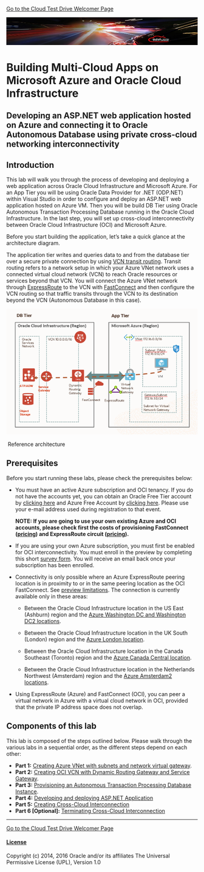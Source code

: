 [Go to the Cloud Test Drive Welcomer Page](../../readme.md)

![](../../common/images/customer.logo2.png)

# Building Multi-Cloud Apps on Microsoft Azure and Oracle Cloud Infrastructure

## Developing an ASP.NET web application hosted on Azure and connecting it to Oracle Autonomous Database using private cross-cloud networking interconnectivity

## Introduction

This lab will walk you through the process of developing and deploying a web application across Oracle Cloud Infrastructure and Microsoft Azure. For an App Tier you will be using Oracle Data Provider for .NET (ODP.NET) within Visual Studio in order to configure  and deploy an ASP.NET web application hosted on Azure VM. Then you will be build DB Tier using Oracle Autonomous Transaction Processing Database running in the Oracle Cloud Infrastructure. In the last step, you will set up cross-cloud interconnectivity between Oracle Cloud Infrastructure (OCI) and Microsoft Azure. 

Before you start building the application, let’s take a quick glance at the architecture diagram. 

The application tier writes and queries data to and from the database tier over a secure private connection by using [VCN transit routing](https://docs.cloud.oracle.com/iaas/Content/Network/Tasks/transitroutingoracleservices.htm?). Transit routing refers to a network setup in which your Azure VNet network uses a connected virtual cloud network (VCN) to reach Oracle resources or services beyond that VCN. You will connect the Azure VNet network through [ExpressRoute](https://docs.microsoft.com/en-us/azure/expressroute/expressroute-introduction) to the VCN with [FastConnect](https://docs.cloud.oracle.com/en-us/iaas/Content/Network/Concepts/fastconnect.htm) and then configure the VCN routing so that traffic transits through the VCN to its destination beyond the VCN (Autonomous Database in this case).

![Reference architecture](./images/ReferenceArchitecture.PNG)

​                                                                             Reference architecture



## Prerequisites

Before you start running these labs, please check the prerequisites below: 

- You must have an active Azure subscription and OCI tenancy.  If you do not have the accounts yet, you can obtain an Oracle Free Tier account by [clicking here](https://myservices.us.oraclecloud.com/mycloud/signup?sourceType=:eng:eo:ie::RC_EMMK190926P00040:Vlab_microATPnov) and Azure Free Account by [clicking here](https://azure.microsoft.com/en-us/free/?utm_source=channel9&utm_medium=descriptionlinks&utm_campaign=freeaccount&ocid=AID754288&wt.mc_id=azfr-c9-niner%2CCFID0519). Please use your e-mail address used during registration to that event.

  **NOTE: If you are going to use your own existing Azure and OCI accounts, please check first the costs of provisioning FastConnect ([pricing](https://www.oracle.com/cloud/networking/fastconnect.html)) and ExpressRoute circuit ([pricing](https://azure.microsoft.com/en-us/pricing/details/expressroute/)).**

- If you are using your own Azure subscription, you must first be enabled for OCI interconnectivity.      You must enroll in the preview by completing this short [survey form](https://forms.office.com/Pages/ResponsePage.aspx?id=v4j5cvGGr0GRqy180BHbRyzVVsi364tClw522rL9tkpUMVFGVVFWRlhMNUlRQTVWSTEzT0dXMlRUTyQlQCN0PWcu). You will receive an email back once your subscription has been enrolled. 

- Connectivity is only possible where an Azure ExpressRoute peering location is in proximity to or in the same peering location as the OCI FastConnect. See [preview limitations](https://docs.microsoft.com/en-us/azure/virtual-machines/workloads/oracle/oracle-oci-overview).                                                                                              The connection is currently available only in these areas: 
  
  - Between the Oracle Cloud Infrastructure location in the US East (Ashburn) region and the [Azure Washington DC and Washington DC2 locations](https://docs.microsoft.com/en-us/azure/expressroute/expressroute-locations-providers).
  - Between the Oracle Cloud Infrastructure location in the UK South (London) region and the [Azure London location](https://docs.microsoft.com/en-us/azure/expressroute/expressroute-locations-providers). 
  - Between the Oracle Cloud Infrastructure location in the Canada Southeast (Toronto) region and the [Azure Canada Central location](https://docs.microsoft.com/en-us/azure/expressroute/expressroute-locations-providers). 
  
  - Between the Oracle Cloud Infrastructure location in the Netherlands Northwest (Amsterdam) region and the [Azure Amsterdam2 locations](https://docs.microsoft.com/en-us/azure/expressroute/expressroute-locations-providers).
- Using ExpressRoute (Azure) and FastConnect (OCI), you can peer a virtual network in Azure with a virtual cloud network in OCI, provided that the private IP address space does not overlap.



## Components of this lab

This lab is composed of the steps outlined below.  Please walk through the various labs in a sequential order, as the different steps depend on each other:

- **Part 1:** [Creating Azure VNet with subnets and network virtual gateway](LabGuide100CreateAzureVNet.md).
- **Part 2:** [Creating OCI VCN with Dynamic Routing Gateway and Service Gateway](LabGuide200CreateVCNandGateways.md). 
- **Part 3:** [Provisioning an Autonomous Transaction Processing Database Instance](LabGuide300ProvisionAutonomousDatabase.md).
- **Part 4:** [Developing and deploying ASP.NET Application](LabGuide400DevelopAppASP.NET.md)
- **Part 5:** [Creating Cross-Cloud Interconnection](LabGuide500CreateInterConnection.md)
- **Part 6 [Optional]:** [Terminating Cross-Cloud Interconnection](LabGuide600TerminateInterConnection.md)

---



[Go to the Cloud Test Drive Welcomer Page](../../readme.md)



#### [License](../../LICENSE)

Copyright (c) 2014, 2016 Oracle and/or its affiliates
The Universal Permissive License (UPL), Version 1.0